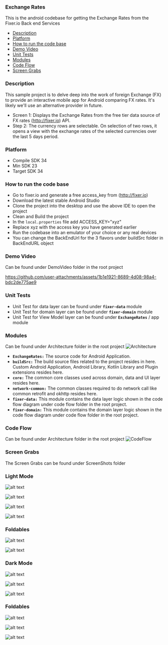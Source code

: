 ### Exchange Rates

This is the android codebase for getting the Exchange Rates from the Fixer.io Back end Services

- [Description](#description)
- [Platform](#platform)
- [How to run the code base](#how-to-run-the-code-base)
- [Demo Video](#demo-video)
- [Unit Tests](#unit-tests)
- [Modules](#modules)
- [Code Flow](#code-flow)
- [Screen Grabs](#screen-grabs)


### Description
This sample project is to delve deep into the work of foreign Exchange (FX) to provide an interactive mobile app for Android comparing FX rates. It's likely we'll use an alternative provider in future. 

- Screen 1:
  Displays the Exchange Rates from the free tier data source of FX rates (http://fixer.io)
  API. 
- Step 2:
  The currency rows are selectable. On selection of two rows, it opens a view with the exchange
  rates of the selected currencies over the last 5 days period.


### Platform

- Compile SDK 34
- Min SDK 23
- Target SDK 34

### How to run the code base

- Go to fixer.io and generate a free access_key from (http://fixer.io)
- Download the latest stable Android Studio
- Clone the project into the desktop and use the above IDE to open the project
- Clean and Build the project
- In the `local.properties` file add ACCESS_KEY="xyz"
- Replace xyz with the access key you have generated earlier
- Run the codebase into an emulator of your choice or any real devices
- You can change the BackEndUrl for the 3 flavors under buildSrc folder in BackEndURL object

### Demo Video
Can be found under DemoVideo folder in the root project

https://github.com/user-attachments/assets/1b1e1921-8689-4d08-98a4-bdc2de775ae9

### Unit Tests

- Unit Test for data layer can be found under **`fixer-data`** module
- Unit Test for domain layer can be found under **`fixer-domain`** module
- Unit Test for View Model layer can be found under **`ExchangeRates`** / app module

### Modules

Can be found under Architecture folder in the root project
![Architecture](https://github.com/GeorgePeterPandian/ExchangeRate/blob/main/Architecture/ModulesOverview.png)

- **`ExchangeRates:`** The source code for Android Application.
- **`buildSrc:`** The build source files related to the project resides in here. Custom Android
  Application, Android Library, Kotlin Library and Plugin extensions resides here.
- **`core:`** The common core classes used across domain, data and UI layer resides here.
- **`network-common:`** The common classes required to do network call like common retrofit and
  okhttp resides here.
- **`fixer-data:`** This module contains the data layer logic shown in the code flow diagram under
  code flow folder in the root project.
- **`fixer-domain:`** This module contains the domain layer logic shown in the code flow diagram
  under code flow folder in the root project.


### Code Flow

Can be found under Architecture folder in the root project
![CodeFlow](https://github.com/GeorgePeterPandian/ExchangeRate/blob/main/Architecture/CodeFlow.png)


### Screen Grabs

The Screen Grabs can be found under ScreenShots folder

###  Light Mode


![alt text](https://github.com/GeorgePeterPandian/ExchangeRate/blob/main/ScreenShots/Light/Screenshot_20240907-172237.png)

![alt text](https://github.com/GeorgePeterPandian/ExchangeRate/blob/main/ScreenShots/Light/Screenshot_20240907-172241.png)

![alt text](https://github.com/GeorgePeterPandian/ExchangeRate/blob/main/ScreenShots/Light/Screenshot_20240907-172245.png)

![alt text](https://github.com/GeorgePeterPandian/ExchangeRate/blob/main/ScreenShots/Light/Screenshot_20240907-172249.png)


###  Foldables

![alt text](https://github.com/GeorgePeterPandian/ExchangeRate/blob/main/ScreenShots/Light/Screenshot_20240907-172302.png)

![alt text](https://github.com/GeorgePeterPandian/ExchangeRate/blob/main/ScreenShots/Light/Screenshot_20240907-172309.png)


### Dark Mode


![alt text](https://github.com/GeorgePeterPandian/ExchangeRate/blob/main/ScreenShots/Dark/Screenshot_20240907-172147.png)


![alt text](https://github.com/GeorgePeterPandian/ExchangeRate/blob/main/ScreenShots/Dark/Screenshot_20240907-172158.png)


![alt text](https://github.com/GeorgePeterPandian/ExchangeRate/blob/main/ScreenShots/Dark/Screenshot_20240907-172218.png)


### Foldables

![alt text](https://github.com/GeorgePeterPandian/ExchangeRate/blob/main/ScreenShots/Dark/Screenshot_20240907-172336.png)


![alt text](https://github.com/GeorgePeterPandian/ExchangeRate/blob/main/ScreenShots/Dark/Screenshot_20240907-172342.png)


![alt text](https://github.com/GeorgePeterPandian/ExchangeRate/blob/main/ScreenShots/Dark/Screenshot_20240907-172346.png)

